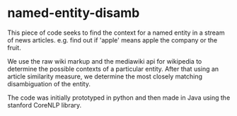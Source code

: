 named-entity-disamb
===================
This piece of code seeks to find the context for a named entity in a stream of news articles. e.g. find out if 'apple' means apple the company or the fruit.

We use the raw wiki markup and the mediawiki api for wikipedia to determine the possible contexts of a particular entity.
After that using an article similarity measure, we determine the most closely matching disambiguation of the entity.

The code was initially prototyped in python and then made in Java using the stanford CoreNLP library.
